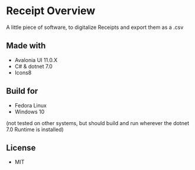 # Receipt Overview

A little piece of software, to digitalize Receipts and export them as a .csv

## Made with

- Avalonia UI 11.0.X
- C# & dotnet 7.0
- Icons8

## Build for

- Fedora Linux
- Windows 10

(not tested on other systems, but should build and run wherever the dotnet 7.0 Runtime is installed)

## License

- MIT
